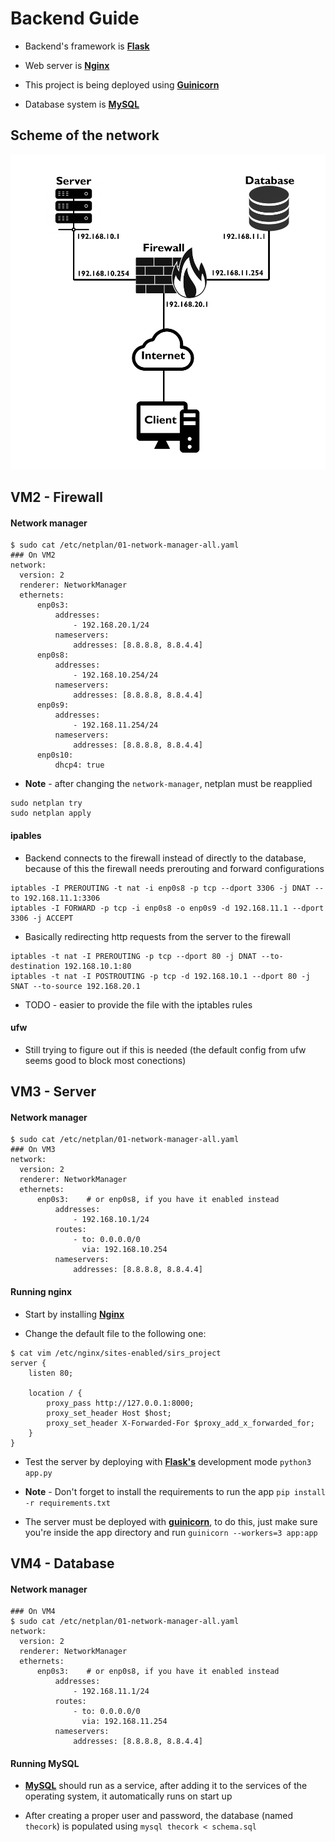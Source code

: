 # Backend Guide

- Backend's framework is [**Flask**](https://flask.palletsprojects.com/en/2.2.x/)

- Web server is [**Nginx**](https://www.nginx.com/)

- This project is being deployed using [**Guinicorn**](https://gunicorn.org/)

- Database system is [**MySQL**](https://www.mysql.com/)

## Scheme of the network

![image info](/Server/images/network.png)

## VM2 - Firewall

#### Network manager
```
$ sudo cat /etc/netplan/01-network-manager-all.yaml
### On VM2
network:
  version: 2
  renderer: NetworkManager
  ethernets:
      enp0s3:
          addresses:
              - 192.168.20.1/24
          nameservers:
              addresses: [8.8.8.8, 8.8.4.4]
      enp0s8:
          addresses:
              - 192.168.10.254/24
          nameservers:
              addresses: [8.8.8.8, 8.8.4.4]
      enp0s9:
          addresses:
              - 192.168.11.254/24
          nameservers:
              addresses: [8.8.8.8, 8.8.4.4]
      enp0s10:
          dhcp4: true
```

- **Note** - after changing the `network-manager`, netplan must be reapplied
```
sudo netplan try
sudo netplan apply
```

#### ipables

- Backend connects to the firewall instead of directly to the database, because of this the firewall needs prerouting and forward configurations
```
iptables -I PREROUTING -t nat -i enp0s8 -p tcp --dport 3306 -j DNAT --to 192.168.11.1:3306
iptables -I FORWARD -p tcp -i enp0s8 -o enp0s9 -d 192.168.11.1 --dport 3306 -j ACCEPT
```

- Basically redirecting http requests from the server to the firewall
```
iptables -t nat -I PREROUTING -p tcp --dport 80 -j DNAT --to-destination 192.168.10.1:80
iptables -t nat -I POSTROUTING -p tcp -d 192.168.10.1 --dport 80 -j SNAT --to-source 192.168.20.1
```

- TODO - easier to provide the file with the iptables rules

#### ufw

- Still trying to figure out if this is needed (the default config from ufw seems good to block most conections)

## VM3 - Server

#### Network manager
```
$ sudo cat /etc/netplan/01-network-manager-all.yaml
### On VM3
network:
  version: 2
  renderer: NetworkManager
  ethernets:
      enp0s3:    # or enp0s8, if you have it enabled instead
          addresses:
              - 192.168.10.1/24
          routes:
              - to: 0.0.0.0/0
                via: 192.168.10.254
          nameservers:
              addresses: [8.8.8.8, 8.8.4.4]
```

#### Running nginx

- Start by installing [**Nginx**](https://www.nginx.com/)

- Change the default file to the following one:

```
$ cat vim /etc/nginx/sites-enabled/sirs_project
server {
    listen 80;
    
    location / {
        proxy_pass http://127.0.0.1:8000;
        proxy_set_header Host $host;
        proxy_set_header X-Forwarded-For $proxy_add_x_forwarded_for;
    }
}
```

- Test the server by deploying with [**Flask's**](https://flask.palletsprojects.com/en/2.2.x/) development mode
`python3 app.py`

- **Note** - Don't forget to install the requirements to run the app 
`pip install -r requirements.txt`

- The server must be deployed with [**guinicorn**](https://gunicorn.org/), to do this, just make sure you're inside the app directory and run
`guinicorn --workers=3 app:app`

## VM4 - Database

#### Network manager
```
### On VM4
$ sudo cat /etc/netplan/01-network-manager-all.yaml
network:
  version: 2
  renderer: NetworkManager
  ethernets:
      enp0s3:    # or enp0s8, if you have it enabled instead
          addresses:
              - 192.168.11.1/24
          routes:
              - to: 0.0.0.0/0
                via: 192.168.11.254
          nameservers:
              addresses: [8.8.8.8, 8.8.4.4]
```

#### Running MySQL

- [**MySQL**](https://www.mysql.com/) should run as a service, after adding it to the services of the operating system, it automatically runs on start up

- After creating a proper user and password, the database (named `thecork`) is populated using
`mysql thecork < schema.sql`
